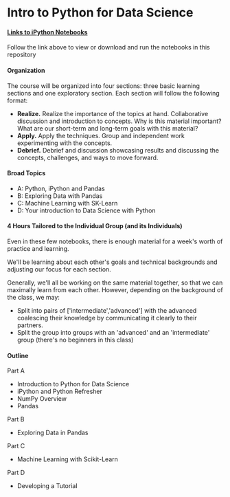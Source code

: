 # Intro to Python for Data Science

#### [Links to iPython Notebooks](http://nbviewer.ipython.org/github/TeachingDataScience/python-for-data-science/tree/master/)

Follow the link above to view or download and run the notebooks in this repository

#### Organization

The course will be organized into four sections: three basic learning sections and one exploratory section. Each section will follow the following format:

* **Realize.** Realize the importance of the topics at hand. Collaborative discussion and introduction to concepts.  Why is this material important?  What are our short-term and long-term goals with this material?
* **Apply.** Apply the techniques.  Group and independent work experimenting with the concepts.  
* **Debrief.**  Debrief and discussion showcasing results and discussing the concepts, challenges, and ways to move forward.

#### Broad Topics

* A: Python, iPython and Pandas
* B: Exploring Data with Pandas
* C: Machine Learning with SK-Learn
* D: Your introduction to Data Science with Python

#### 4 Hours Tailored to the Individual Group (and its Individuals)

Even in these few notebooks, there is enough material for a week's worth of practice and learning.

We'll be learning about each other's goals and technical backgrounds and adjusting our focus for each section.

Generally, we'll all be working on the same material together, so that we can maximally learn from each other.  However, depending on the background of the class, we may:
* Split into pairs of ['intermediate','advanced'] with the advanced coalescing their knowledge by communicating it clearly to their partners.
* Split the group into groups with an 'advanced' and an 'intermediate' group (there's no beginners in this class)

#### Outline

Part A

* Introduction to Python for Data Science
* iPython and Python Refresher
* NumPy Overview
* Pandas
 
Part B

* Exploring Data in Pandas
 
Part C

* Machine Learning with Scikit-Learn

Part D

* Developing a Tutorial
